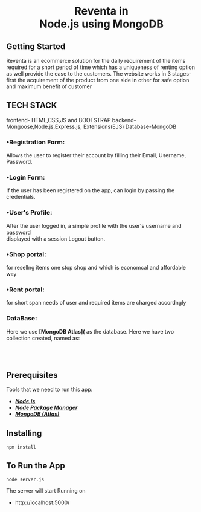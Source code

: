 <h1 align="center">
    <b>Reventa in<br> Node.js using MongoDB </b> 
<br>
</h1>


<p align="center">




## Getting Started


Reventa is an ecommerce solution for the daily requirement of the items required for a short period of time which has a uniqueness of renting option as well provide the ease to the customers. The website works in 3 stages- first the acquirement of the product from one side in other for safe option and maximum benefit of customer

## TECH STACK
frontend- HTML,CSS,JS and BOOTSTRAP
backend- Mongoose,Node.js,Express.js, Extensions(EJS)
Database-MongoDB

### •Registration Form:
Allows the user to register their account by filling their Email, Username, Password.


### •Login Form:
If the user has been registered on the app, can login by passing the credentials.


### •User's Profile:
After the user logged in, a simple profile with the user's username and password <br>displayed with a session Logout button.

### •Shop portal:
for resellng items one stop shop and which is economcal and affordable way
### •Rent portal:
for short span needs of user and required items are charged accordngly 




### DataBase:
Here we use **[MongoDB Atlas](** as the database. Here we have two collection created, named as:



<br>
<br>

## Prerequisites
Tools that we need to run this app:

- ***[Node.js](https://nodejs.org/en/)***
- ***[Node Package Manager](https://www.npmjs.com/get-npm)***
- ***[MongoDB (Atlas)](https://www.mongodb.com/cloud/atlas)***

## Installing
```
npm install
```


## To Run the App
```
node server.js
```

The server will start Running on
+ http://localhost:5000/
</p>
